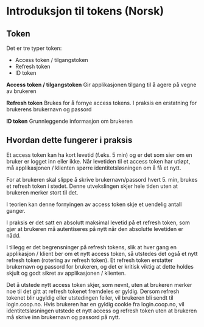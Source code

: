# Introduksjon til tokens (Norsk)

## Token
Det er tre typer token:
* Access token / tilgangstoken
* Refresh token
* ID token

**Access token / tilgangstoken**
Gir applikasjonen tilgang til å agere på vegne av brukeren

**Refresh token**
Brukes for å fornye access tokens. I praksis en erstatning for brukerens brukernavn og passord

**ID token**
Grunnleggende informasjon om brukeren

## Hvordan dette fungerer i praksis
Et access token kan ha kort levetid (f.eks. 5 min) og er det som sier om en bruker er logget inn eller ikke. Når levetiden til et access token har utløpt, må applikasjonen / klienten spørre identitetsløsningen om å få et nytt. 

For at brukeren skal slippe å skrive brukernavn/passord hvert 5. min, brukes et refresh token i stedet. Denne utvekslingen skjer hele tiden uten at brukeren merker stort til det. 

I teorien kan denne fornyingen av access token skje et uendelig antall ganger. 

I praksis er det satt en absolutt maksimal levetid på et refresh token, som gjør at brukeren må autentiseres på nytt når den absolutte levetiden er nådd. 

I tillegg er det begrensninger på refresh tokens, slik at hver gang en applikasjon / klient ber om et nytt access token, så utstedes det også et nytt refresh token (rotering av refresh token). Et refresh token erstatter brukernavn og passord for brukeren, og det er kritisk viktig at dette holdes skjult og godt sikret av applikasjonen / klienten. 

Det å utstede nytt access token skjer, som nevnt, uten at brukeren merker noe til det gitt at refresh tokenet fremdeles er gyldig. Dersom refresh tokenet blir ugyldig eller utstedingen feiler, vil brukeren bli sendt til  login.coop.no. Hvis brukeren har en gyldig cookie fra login.coop.no, vil identitetsløsningen utstede et nytt access og refresh token uten at brukeren må skrive inn brukernavn og passord på nytt. 
